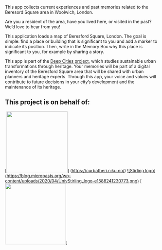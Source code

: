 ﻿This app collects current experiences and past memories related to the Beresord Square area in Woolwich, London.

Are you a resident of the area, have you lived here, or visited in the past? We’d love to hear from you!

This application loads a map of Beresford Square, London. The goal is simple: find a place or building that is significant to you and add a marker to indicate its position.
Then, write in the Memory Box why this place is significant to you, for example by sharing a story.

This app is part of the [Deep Cities project](https://curbatheri.niku.no/), which studies sustainable urban transformations through heritage. Your memories will be part of a digital inventory of the Beresford Square area that will be shared with urban planners and heritage experts. Through this app, your voice and values will contribute to future decisions in your city’s development and the maintenance of its heritage.


## This project is on behalf of:

[<img src=https://curbatheri.niku.no/wp-content/uploads/2020/09/cropped-Logo-curbathri-liggende-1.png width="200">] (https://curbatheri.niku.no/)
[![Stirling logo] (https://blog.micropasts.org/wp-content/uploads/2020/04/UnivStirling_logo-e1588241230773.png)](https://www.stir.ac.uk/)
[<img src=https://blog.micropasts.org/wp-content/uploads/2021/08/thumbnail_jpich-logo_OR-300x158-1.jpg width="200">] 
